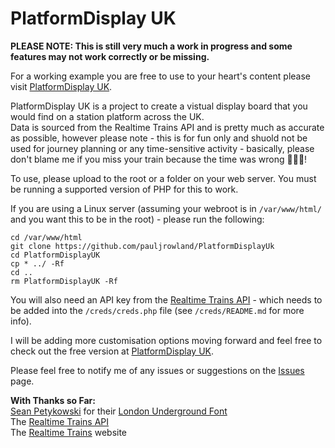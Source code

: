 # PlatformDisplay UK

**PLEASE NOTE: This is still very much a work in progress and some features may not work correctly or be missing.**

For a working example you are free to use to your heart's content please visit [PlatformDisplay UK](https://platformdisplay.uk/).

PlatformDisplay UK is a project to create a vistual display board that you would find on a station platform across the UK.  
Data is sourced from the Realtime Trains API and is pretty much as accurate as possible, however please note - this is for fun only and shuold not be used for journey planning or any time-sensitive activity - basically, please don't blame me if you miss your train because the time was wrong :rofl::rofl::rofl:! 

To use, please upload to the root or a folder on your web server. You must be running a supported version of PHP for this to work.  

If you are using a Linux server (assuming your webroot is in `/var/www/html/` and you want this to be in the root) - please run the following:

```
cd /var/www/html
git clone https://github.com/pauljrowland/PlatformDisplayUk
cd PlatformDisplayUK
cp * ../ -Rf
cd ..
rm PlatformDisplayUK -Rf
```

You will also need an API key from the [Realtime Trains API](https://api.rtt.io) - which needs to be added into the `/creds/creds.php` file (see `/creds/README.md` for more info).  

I will be adding more customisation options moving forward and feel free to check out the free version at [PlatformDisplay UK](https://platformdisplay.uk/).  

Please feel free to notify me of any issues or suggestions on the [Issues](https://github.com/pauljrowland/PlatformDisplay-UK/issues) page.

**With Thanks so Far:**  
[Sean Petykowski](https://github.com/petykowski) for their [London Underground Font](https://github.com/petykowski/London-Underground-Dot-Matrix-Typeface)  
The [Realtime Trains API](https://api.rtt.io)  
The [Realtime Trains](https://www.realtimetrains.co.uk/) website
